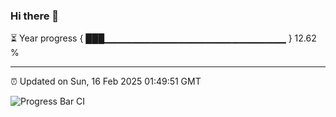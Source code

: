 ### Hi there 👋

⏳ Year progress { ███▁▁▁▁▁▁▁▁▁▁▁▁▁▁▁▁▁▁▁▁▁▁▁▁▁▁▁ } 12.62 %

---

⏰ Updated on Sun, 16 Feb 2025 01:49:51 GMT

![Progress Bar CI](https://github.com/ZhaoGui/ZhaoGui/workflows/Progress%20Bar%20CI/badge.svg)
